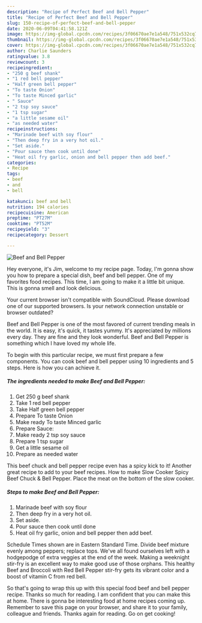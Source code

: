 ```yaml
---
description: "Recipe of Perfect Beef and Bell Pepper"
title: "Recipe of Perfect Beef and Bell Pepper"
slug: 150-recipe-of-perfect-beef-and-bell-pepper
date: 2020-06-09T04:41:58.121Z
image: https://img-global.cpcdn.com/recipes/3f06670ae7e1a548/751x532cq70/beef-and-bell-pepper-recipe-main-photo.jpg
thumbnail: https://img-global.cpcdn.com/recipes/3f06670ae7e1a548/751x532cq70/beef-and-bell-pepper-recipe-main-photo.jpg
cover: https://img-global.cpcdn.com/recipes/3f06670ae7e1a548/751x532cq70/beef-and-bell-pepper-recipe-main-photo.jpg
author: Charlie Saunders
ratingvalue: 3.8
reviewcount: 3
recipeingredient:
- "250 g beef shank"
- "1 red bell pepper"
- "Half green bell pepper"
- "To taste Onion"
- "To taste Minced garlic"
- " Sauce"
- "2 tsp soy sauce"
- "1 tsp sugar"
- "a little sesame oil"
- "as needed water"
recipeinstructions:
- "Marinade beef with soy flour"
- "Then deep fry in a very hot oil."
- "Set aside."
- "Pour sauce then cook until done"
- "Heat oil fry garlic, onion and bell pepper then add beef."
categories:
- Recipe
tags:
- beef
- and
- bell

katakunci: beef and bell 
nutrition: 194 calories
recipecuisine: American
preptime: "PT27M"
cooktime: "PT52M"
recipeyield: "3"
recipecategory: Dessert

---
```



![Beef and Bell Pepper](https://img-global.cpcdn.com/recipes/3f06670ae7e1a548/751x532cq70/beef-and-bell-pepper-recipe-main-photo.jpg)

Hey everyone, it's Jim, welcome to my recipe page. Today, I'm gonna show you how to prepare a special dish, beef and bell pepper. One of my favorites food recipes. This time, I am going to make it a little bit unique. This is gonna smell and look delicious.

Your current browser isn&#39;t compatible with SoundCloud. Please download one of our supported browsers. Is your network connection unstable or browser outdated?

Beef and Bell Pepper is one of the most favored of current trending meals in the world. It is easy, it's quick, it tastes yummy. It's appreciated by millions every day. They are fine and they look wonderful. Beef and Bell Pepper is something which I have loved my whole life.


To begin with this particular recipe, we must first prepare a few components. You can cook beef and bell pepper using 10 ingredients and 5 steps. Here is how you can achieve it.

<!--inarticleads1-->

##### The ingredients needed to make Beef and Bell Pepper:

1. Get 250 g beef shank
1. Take 1 red bell pepper
1. Take Half green bell pepper
1. Prepare To taste Onion
1. Make ready To taste Minced garlic
1. Prepare  Sauce:
1. Make ready 2 tsp soy sauce
1. Prepare 1 tsp sugar
1. Get a little sesame oil
1. Prepare as needed water


This beef chuck and bell pepper recipe even has a spicy kick to it! Another great recipe to add to your beef recipes. How to make Slow Cooker Spicy Beef Chuck &amp; Bell Pepper. Place the meat on the bottom of the slow cooker. 

<!--inarticleads2-->

##### Steps to make Beef and Bell Pepper:

1. Marinade beef with soy flour
1. Then deep fry in a very hot oil.
1. Set aside.
1. Pour sauce then cook until done
1. Heat oil fry garlic, onion and bell pepper then add beef.


Schedule Times shown are in Eastern Standard Time. Divide beef mixture evenly among peppers; replace tops. We&#39;ve all found ourselves left with a hodgepodge of extra veggies at the end of the week. Making a weeknight stir-fry is an excellent way to make good use of those orphans. This healthy Beef and Broccoli with Red Bell Pepper stir-fry gets its vibrant color and a boost of vitamin C from red bell. 

So that's going to wrap this up with this special food beef and bell pepper recipe. Thanks so much for reading. I am confident that you can make this at home. There is gonna be interesting food at home recipes coming up. Remember to save this page on your browser, and share it to your family, colleague and friends. Thanks again for reading. Go on get cooking!
